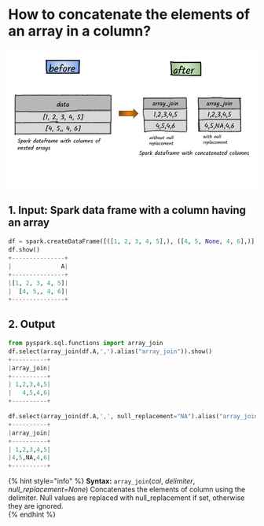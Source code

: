 # How to concatenate the elements of an array in a column?

![](../.gitbook/assets/2020_07_21_kleki-9-.png)

## 1.  Input:  Spark data frame with a column having an array

```python
df = spark.createDataFrame([([1, 2, 3, 4, 5],), ([4, 5, None, 4, 6],)], ['A'])
df.show()
+---------------+
|              A|
+---------------+
|[1, 2, 3, 4, 5]|
|  [4, 5,, 4, 6]|
+---------------+
```

## 2.  Output

```python
from pyspark.sql.functions import array_join
df.select(array_join(df.A,',').alias("array_join")).show()
+----------+
|array_join|
+----------+
| 1,2,3,4,5|
|   4,5,4,6|
+----------+
```

```python
df.select(array_join(df.A,',', null_replacement="NA").alias("array_join")).show()
+----------+
|array_join|
+----------+
| 1,2,3,4,5|
|4,5,NA,4,6|
+----------+
```

{% hint style="info" %}
**Syntax:**   `array_join`\(_col_, _delimiter_, _null\_replacement=None_\)                                                                                                      Concatenates the elements of column using the delimiter. Null values are replaced with null\_replacement if set, otherwise they are ignored.                                                                                                 
{% endhint %}

```

```

